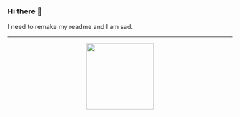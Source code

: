 ### Hi there 👋

I need to remake my readme and I am sad.

---
<div align="center">
  <img height=150 align="center" src="https://github-readme-stats.vercel.app/api?username=narlyx&theme=transparent&show_icons=true&hide_border=true" />
  <!-- <img height=150 align="center" src="https://github-readme-stats.vercel.app/api/top-langs?username=narlyx&layout=compact&langs_count=8&card_width=320&theme=transparent&hide_border=true" /> -->
</div>
